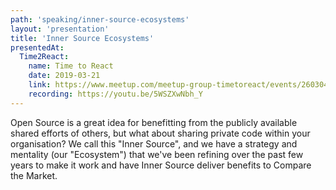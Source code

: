 ```yaml
---
path: 'speaking/inner-source-ecosystems'
layout: 'presentation'
title: 'Inner Source Ecosystems'
presentedAt:
  Time2React:
    name: Time to React
    date: 2019-03-21
    link: https://www.meetup.com/meetup-group-timetoreact/events/260304925/
    recording: https://youtu.be/5WSZXwNbh_Y
---
```


Open Source is a great idea for benefitting from the publicly available shared efforts of others, but what about sharing private code within your organisation? We call this "Inner Source", and we have a strategy and mentality (our "Ecosystem") that we've been refining over the past few years to make it work and have Inner Source deliver benefits to Compare the Market.
